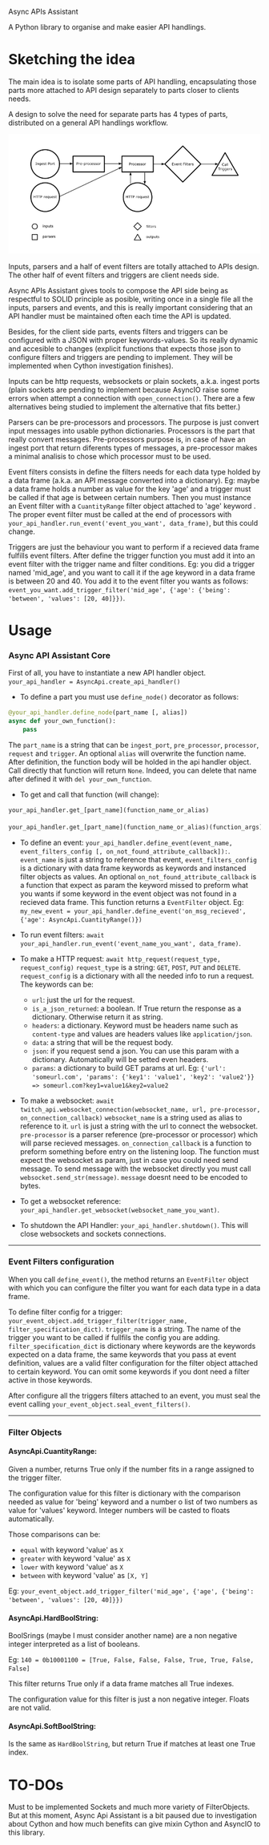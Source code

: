 Async APIs Assistant

A Python library to organise and make easier API handlings.

# Sketching the idea

The main idea is to isolate some parts of API handling, encapsulating those parts more attached to API design separately to parts closer to clients needs.

A design to solve the need for separate parts has 4 types of parts, distributed on a general API handlings workflow.

![API Handling diagram](https://raw.githubusercontent.com/AFO-UYI/Async-APIs-Assistant/develop/readme_img/diagram%20api%20handler.png)

Inputs, parsers and a half of event filters are totally attached to APIs design. The other half of event filters and triggers are client needs side.

Async APIs Assistant gives tools to compose the API side being as respectful to SOLID principle as posible, writing once in a single file all the inputs, parsers and events, and this is really important considering that an API handler must be maintained often each time the API is updated.

Besides, for the client side parts, events filters and triggers can be configured with a JSON with proper keywords-values. So its really dynamic and accesible to changes (explicit functions that expects those json to configure filters and triggers are pending to implement. They will be implemented when Cython investigation finishes).

Inputs can be http requests, websockets or plain sockets, a.k.a. ingest ports (plain sockets are pending to implement because AsyncIO raise some errors when attempt a connection with `open_connection()`. There are a few alternatives being studied to implement the alternative that fits better.)

Parsers can be pre-processors and processors. The purpose is just convert input messages into usable python dictionaries. Processors is the part that really convert messages. Pre-processors purpose is, in case of have an ingest port that return diferents types of messages, a pre-processor makes a minimal analisis to chose which processor must to be used.

Event filters consists in define the filters needs for each data type holded by a data frame (a.k.a. an API message converted into a dictionary). Eg: maybe a data frame holds a number as value for the key 'age' and a trigger must be called if that age is between certain numbers. Then you must instance an Event filter with a `CuantityRange` filter object attached to 'age' keyword . The proper event filter must be called at the end of processors with `your_api_handler.run_event('event_you_want', data_frame)`, but this could change.

Triggers are just the behaviour you want to perform if a recieved data frame fulfills event filters. After define the trigger function you must add it into an event filter with the trigger name and filter conditions. Eg: you did a trigger named 'mid_age', and you want to call it if the age keyword in a data frame is between 20 and 40. You add it to the event filter you wants as follows: `event_you_want.add_trigger_filter('mid_age', {'age': {'being': 'between', 'values': [20, 40]}})`.

# Usage

### Async API Assistant Core

First of all, you have to instantiate a new API handler object. `your_api_handler = AsyncApi.create_api_handler()`

* To define a part you must use `define_node()` decorator as follows:
```python
@your_api_handler.define_node(part_name [, alias])
async def your_own_function():
    pass
```

The `part_name` is a string that can be `ingest_port`, `pre_processor`, `processor`, `request` and `trigger`. An optional `alias` will overwrite the function name. After definition, the function body will be holded in the api handler object. Call directly that function will return `None`. Indeed, you can delete that name after defined it with `del your_own_function`.

* To get and call that function (will change):
```python
your_api_handler.get_[part_name](function_name_or_alias)                 # returns a reference of the function

your_api_handler.get_[part_name](function_name_or_alias)(function_args)  # runs the function
```

* To define an event: `your_api_handler.define_event(event_name, event_filters_config [, on_not_found_attribute_callback]):`.
`event_name` is just a string to reference that event, `event_filters_config` is a dictionary with data frame keywords as keywords and instanced filter objects as values. An optional `on_not_found_attribute_callback` is a function that expect as param the keyword missed to preform what you wants if some keyword in the event object was not found in a recieved data frame. This function returns a `EventFilter` object. Eg: `my_new_event = your_api_handler.define_event('on_msg_recieved', {'age': AsyncApi.CuantityRange()})`

* To run event filters: `await your_api_handler.run_event('event_name_you_want', data_frame)`.

* To make a HTTP request: `await http_request(request_type, request_config)`
`request_type` is a string: `GET`, `POST`, `PUT` and `DELETE`.
`request_config` is a dictionary with all the needed info to run a request. The keywords can be:
  * `url`: just the url for the request.
  * `is_a_json_returned`: a boolean. If True return the response as a dictionary. Otherwise return it as string.
  * `headers`: a dictionary. Keyword must be headers name such as `content-type` and values are headers values like `application/json`.
  * `data`: a string that will be the request body.
  * `json`: if you request send a json. You can use this param with a dictionary. Automatically will be setted even headers.
  * `params`: a dictionary to build GET params at url. Eg: 
 `{'url': 'someurl.com', 'params': {'key1': 'value1', 'key2': 'value2'}} => someurl.com?key1=value1&key2=value2`
 
* To make a websocket: `await twitch_api.websocket_connection(websocket_name, url, pre-processor, on_connection_callback)`
`websocket_name` is a string used as alias to reference to it. `url` is just a string with the url to connect the websocket. `pre-processor` is a parser reference (pre-processor or processor) which will parse recieved messages. `on_connection_callback` is a function to preform something before entry on the listening loop. The function must expect the websocket as param, just in case you could need send message. To send message with the websocket directly you must call `websocket.send_str(message)`. `message` doesnt need to be encoded to bytes.

* To get a websocket reference: `your_api_handler.get_websocket(websocket_name_you_want)`.

* To shutdown the API Handler: `your_api_handler.shutdown()`. This will close websockets and sockets connections.

---

### Event Filters configuration

When you call `define_event()`, the method returns an `EventFilter` object with which you can configure the filter you want for each data type in a data frame.

To define filter config for a trigger: `your_event_object.add_trigger_filter(trigger_name, filter_specification_dict)`.
`trigger_name` is a string. The name of the trigger you want to be called if fullfils the config you are adding. `filter_specification_dict` is dictionary where keywords are the keywords expected on a data frame, the same keywords that you pass at event definition, values are a valid filter configuration for the filter object attached to certain keyword. You can omit some keywords if you dont need a filter active in those keywords.

After configure all the triggers filters attached to an event, you must seal the event calling `your_event_object.seal_event_filters()`.

---

### Filter Objects

#### AsyncApi.CuantityRange:

Given a number, returns True only if the number fits in a range assigned to the trigger filter.

The configuration value for this filter is dictionary with the comparison needed as value for 'being' keyword and a number o list of two numbers as value for 'values' keyword. Integer numbers will be casted to floats automatically.

Those comparisons can be:
* `equal` with keyword 'value' as `X`
* `greater` with keyword 'value' as `X`
* `lower` with keyword 'value' as `X`
* `between` with keyword 'value' as `[X, Y]`

Eg: `your_event_object.add_trigger_filter('mid_age', {'age', {'being': 'between', 'values': [20, 40]}})`

#### AsyncApi.HardBoolString:

BoolSrings (maybe I must consider another name) are a non negative integer interpreted as a list of booleans.

Eg: `140 = 0b10001100 = [True, False, False, False, True, True, False, False]`

This filter returns True only if a data frame matches all True indexes.

The configuration value for this filter is just a non negative integer. Floats are not valid.

#### AsyncApi.SoftBoolString:

Is the same as `HardBoolString`, but return True if matches at least one True index.

# TO-DOs

Must to be implemented Sockets and much more variety of FilterObjects. But at this moment, Async Api Assistant is a bit paused due to investigation about Cython and how much benefits can give mixin Cython and AsyncIO to this library.

